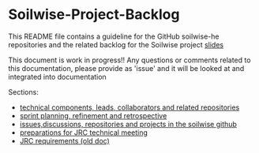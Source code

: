 # Soilwise-Project-Backlog
This README file contains a guideline for the GitHub soilwise-he repositories and the related backlog for the Soilwise project
[slides](https://ilvo.sharepoint.com/:p:/s/HESoilWiseProject/ERdMVUvKJaBCjgxdng7UcoYBISZXlAl7E4_2RQnczMzC1Q?e=17lm7D)

This document is work in progress!! Any questions or comments related to this documentation, please provide as 'issue' and it will be looked at and integrated into documentation

Sections:
- [technical components, leads, collaborators and related repositories](components_and_repo.md)
- [sprint planning, refinement and retrospective](sprint_doc.md)
- [issues,discussions, repositories and projects in the soilwise github](github_soilwise_doc.md)
- [preparations for JRC technical meeting](prep_jrc_tec_meeting.md)
- [JRC requirements (old doc)](jrc_req.md)











